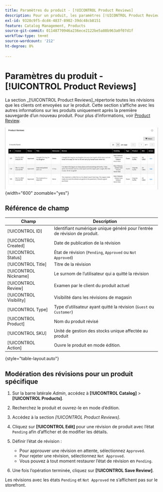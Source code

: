 ```yaml
---
title: Paramètres du produit - [!UICONTROL Product Reviews]
description: Pour un produit, les paramètres [!UICONTROL Product Reviews] permettent d’accéder aux révisions envoyées pour le produit et de modifier l’état des révisions en attente.
exl-id: 9328c9f5-dcd4-4837-8902-39dc48cb8151
feature: Catalog Management, Products
source-git-commit: 01148770946a236ece2122be5a88b963a0f07d1f
workflow-type: tm+mt
source-wordcount: '212'
ht-degree: 0%

---
```


# Paramètres du produit - [!UICONTROL Product Reviews]

La section _[!UICONTROL Product Reviews]_répertorie toutes les révisions que les clients ont envoyées sur le produit. Cette section s’affiche avec les autres informations sur les produits uniquement après la première sauvegarde d’un nouveau produit. Pour plus d’informations, voir [Product Review](../merchandising-promotions/product-reviews.md).

![Révisions de produits](./assets/product-review.png){width="600" zoomable="yes"}

## Référence de champ

| Champ | Description |
|--- |--- |
| [!UICONTROL ID] | Identifiant numérique unique généré pour l’entrée de révision de produit. |
| [!UICONTROL Created] | Date de publication de la révision |
| [!UICONTROL Status] | État de révision (`Pending`, `Approved` ou `Not Approved`) |
| [!UICONTROL Title] | Titre de la révision |
| [!UICONTROL Nickname] | Le surnom de l’utilisateur qui a quitté la révision |
| [!UICONTROL Review] | Examen par le client du produit actuel |
| [!UICONTROL Visibility] | Visibilité dans les révisions de magasin |
| [!UICONTROL Type] | Type d’utilisateur ayant quitté la révision (`Guest` ou `Customer`) |
| [!UICONTROL Product] | Nom du produit révisé |
| [!UICONTROL SKU] | Unité de gestion des stocks unique affectée au produit |
| [!UICONTROL Action] | Ouvre le produit en mode édition. |

{style="table-layout:auto"}

## Modération des révisions pour un produit spécifique

1. Sur la barre latérale _Admin_, accédez à **[!UICONTROL Catalog]** > **[!UICONTROL Products]**.

1. Recherchez le produit et ouvrez-le en mode d’édition.

1. Accédez à la section _[!UICONTROL Product Reviews]_.

1. Cliquez sur **[!UICONTROL Edit]** pour une révision de produit avec l’état `Pending` afin d’afficher et de modifier les détails.

1. Définir l’état de révision :

   - Pour approuver une révision en attente, sélectionnez `Approved`.
   - Pour rejeter une révision, sélectionnez `Not Approved`.
   - Vous pouvez à tout moment restaurer l’état de révision en `Pending`.

1. Une fois l’opération terminée, cliquez sur **[!UICONTROL Save Review]**.

Les révisions avec les états `Pending` et `Not Approved` ne s’affichent pas sur le storefront.
